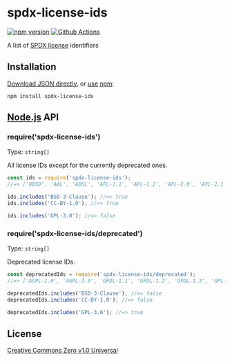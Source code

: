 # spdx-license-ids

[![npm version](https://img.shields.io/npm/v/spdx-license-ids.svg)](https://www.npmjs.com/package/spdx-license-ids)
[![Github Actions](https://action-badges.now.sh/shinnn/spdx-license-ids)](https://wdp9fww0r9.execute-api.us-west-2.amazonaws.com/production/results/shinnn/spdx-license-ids)

A list of [SPDX license](https://spdx.org/licenses/) identifiers

## Installation

[Download JSON directly](https://rawcdn.githack.com/shinnn/spdx-license-ids/master/index.json), or [use](https://docs.npmjs.com/cli/install) [npm](https://docs.npmjs.com/about-npm/):

```
npm install spdx-license-ids
```

## [Node.js](https://nodejs.org/) API

### require('spdx-license-ids')

Type: `string[]`

All license IDs except for the currently deprecated ones.

```javascript
const ids = require('spdx-license-ids');
//=> ['0BSD', 'AAL', 'ADSL', 'AFL-1.1', 'AFL-1.2', 'AFL-2.0', 'AFL-2.1', 'AFL-3.0', 'AGPL-1.0-only', ...]

ids.includes('BSD-3-Clause'); //=> true
ids.includes('CC-BY-1.0'); //=> true

ids.includes('GPL-3.0'); //=> false
```

### require('spdx-license-ids/deprecated')

Type: `string[]`

Deprecated license IDs.

```javascript
const deprecatedIds = require('spdx-license-ids/deprecated');
//=> ['AGPL-1.0', 'AGPL-3.0', 'GFDL-1.1', 'GFDL-1.2', 'GFDL-1.3', 'GPL-1.0', 'GPL-2.0', ...]

deprecatedIds.includes('BSD-3-Clause'); //=> false
deprecatedIds.includes('CC-BY-1.0'); //=> false

deprecatedIds.includes('GPL-3.0'); //=> true
```

## License

[Creative Commons Zero v1.0 Universal](https://creativecommons.org/publicdomain/zero/1.0/deed)
